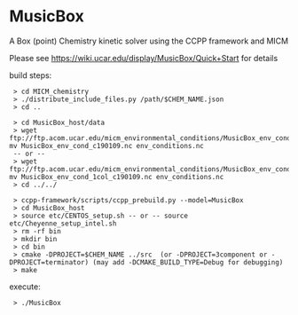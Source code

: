 # MusicBox
A Box (point) Chemistry kinetic solver using the CCPP framework and MICM

Please see https://wiki.ucar.edu/display/MusicBox/Quick+Start for details

build steps:
```
 > cd MICM_chemistry
 > ./distribute_include_files.py /path/$CHEM_NAME.json
 > cd ..

 > cd MusicBox_host/data 
 > wget  ftp://ftp.acom.ucar.edu/micm_environmental_conditions/MusicBox_env_cond_c190109.nc; mv MusicBox_env_cond_c190109.nc env_conditions.nc
 -- or --
 > wget  ftp://ftp.acom.ucar.edu/micm_environmental_conditions/MusicBox_env_cond_1col_c190109.nc; mv MusicBox_env_cond_1col_c190109.nc env_conditions.nc
 > cd ../../

 > ccpp-framework/scripts/ccpp_prebuild.py --model=MusicBox
 > cd MusicBox_host
 > source etc/CENTOS_setup.sh -- or -- source etc/Cheyenne_setup_intel.sh
 > rm -rf bin
 > mkdir bin
 > cd bin
 > cmake -DPROJECT=$CHEM_NAME ../src  (or -DPROJECT=3component or -DPROJECT=terminator) (may add -DCMAKE_BUILD_TYPE=Debug for debugging)
 > make
```
execute:
```
 > ./MusicBox
```